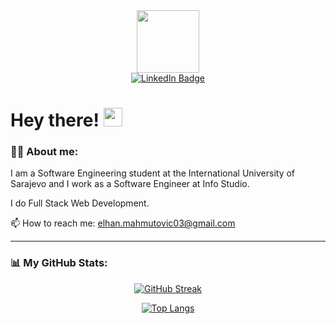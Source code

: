 <div id="header" align="center">
  <img src="https://media.giphy.com/media/hiJ9ypGI5tIKdwKoK2/giphy.gif" width="100"/>
</div>

<div id="badges" align="center">
  <a href="https://www.linkedin.com/in/elhan-mahmutovic-015058250/" target="_blank">
    <img src="https://img.shields.io/badge/LinkedIn-blue?style=for-the-badge&logo=linkedin&logoColor=white" alt="LinkedIn Badge"/>
  </a>
</div>

# Hey there! <img src="https://media.giphy.com/media/hvRJCLFzcasrR4ia7z/giphy.gif" width="30px"/>

### 👨‍💻 About me:

I am a Software Engineering student at the International University of Sarajevo and I work as a Software Engineer at Info Studio.

I do Full Stack Web Development.

📫 How to reach me: elhan.mahmutovic03@gmail.com

---

### 📊 My GitHub Stats:

<div align="center">

[![GitHub Streak](http://github-readme-streak-stats.herokuapp.com/?user=ElhanM&theme=dark&background=000000)](https://git.io/streak-stats)

[![Top Langs](https://github-readme-stats.vercel.app/api/top-langs/?username=ElhanM&layout=compact&theme=vision-friendly-dark)](https://github.com/anuraghazra/github-readme-stats)

</div>
